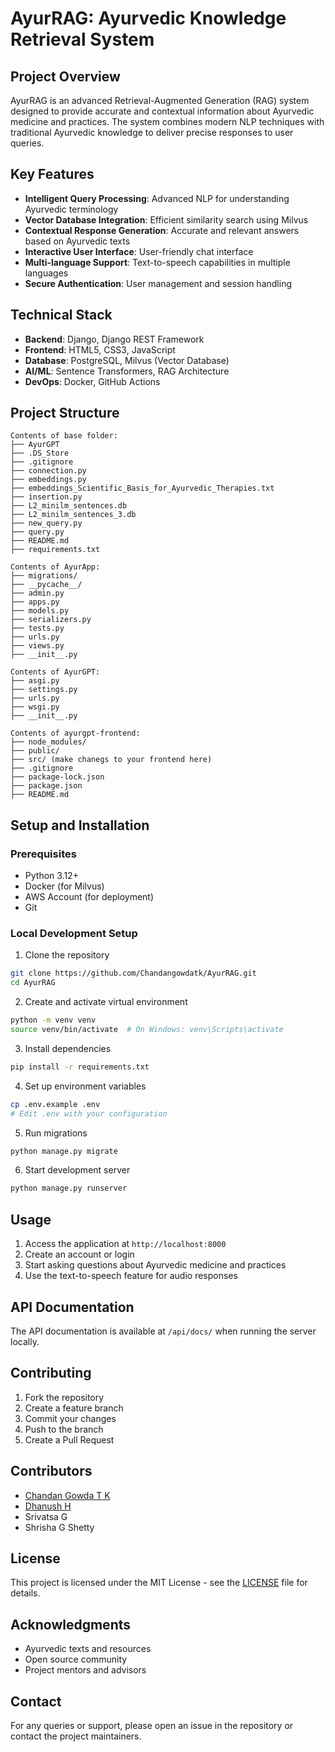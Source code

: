 # AyurRAG: Ayurvedic Knowledge Retrieval System

## Project Overview
AyurRAG is an advanced Retrieval-Augmented Generation (RAG) system designed to provide accurate and contextual information about Ayurvedic medicine and practices. The system combines modern NLP techniques with traditional Ayurvedic knowledge to deliver precise responses to user queries.

## Key Features
- **Intelligent Query Processing**: Advanced NLP for understanding Ayurvedic terminology
- **Vector Database Integration**: Efficient similarity search using Milvus
- **Contextual Response Generation**: Accurate and relevant answers based on Ayurvedic texts
- **Interactive User Interface**: User-friendly chat interface
- **Multi-language Support**: Text-to-speech capabilities in multiple languages
- **Secure Authentication**: User management and session handling

## Technical Stack
- **Backend**: Django, Django REST Framework
- **Frontend**: HTML5, CSS3, JavaScript
- **Database**: PostgreSQL, Milvus (Vector Database)
- **AI/ML**: Sentence Transformers, RAG Architecture
- **DevOps**: Docker, GitHub Actions

## Project Structure
```
Contents of base folder:
├── AyurGPT
├── .DS_Store
├── .gitignore
├── connection.py
├── embeddings.py
├── embeddings_Scientific_Basis_for_Ayurvedic_Therapies.txt
├── insertion.py
├── L2_minilm_sentences.db
├── L2_minilm_sentences_3.db
├── new_query.py
├── query.py
├── README.md
├── requirements.txt

Contents of AyurApp:
├── migrations/
├── __pycache__/
├── admin.py
├── apps.py
├── models.py
├── serializers.py
├── tests.py
├── urls.py
├── views.py
├── __init__.py

Contents of AyurGPT:
├── asgi.py
├── settings.py
├── urls.py
├── wsgi.py
├── __init__.py

Contents of ayurgpt-frontend:
├── node_modules/
├── public/
├── src/ (make chanegs to your frontend here)
├── .gitignore
├── package-lock.json
├── package.json
├── README.md
```

## Setup and Installation

### Prerequisites
- Python 3.12+
- Docker (for Milvus)
- AWS Account (for deployment)
- Git

### Local Development Setup
1. Clone the repository
```bash
git clone https://github.com/Chandangowdatk/AyurRAG.git
cd AyurRAG
```

2. Create and activate virtual environment
```bash
python -m venv venv
source venv/bin/activate  # On Windows: venv\Scripts\activate
```

3. Install dependencies
```bash
pip install -r requirements.txt
```

4. Set up environment variables
```bash
cp .env.example .env
# Edit .env with your configuration
```

5. Run migrations
```bash
python manage.py migrate
```

6. Start development server
```bash
python manage.py runserver
```

## Usage
1. Access the application at `http://localhost:8000`
2. Create an account or login
3. Start asking questions about Ayurvedic medicine and practices
4. Use the text-to-speech feature for audio responses

## API Documentation
The API documentation is available at `/api/docs/` when running the server locally.

## Contributing
1. Fork the repository
2. Create a feature branch
3. Commit your changes
4. Push to the branch
5. Create a Pull Request

## Contributors
- [Chandan Gowda T K](https://github.com/Chandangowdatk)
- [Dhanush H](https://github.com/dealga)
- Srivatsa G
- Shrisha G Shetty

## License
This project is licensed under the MIT License - see the [LICENSE](LICENSE) file for details.

## Acknowledgments
- Ayurvedic texts and resources
- Open source community
- Project mentors and advisors

## Contact
For any queries or support, please open an issue in the repository or contact the project maintainers. 
